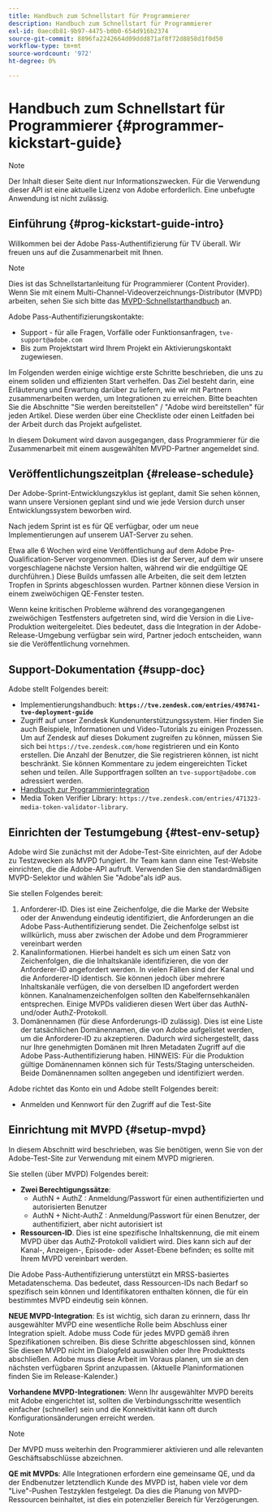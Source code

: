 ```yaml
---
title: Handbuch zum Schnellstart für Programmierer
description: Handbuch zum Schnellstart für Programmierer
exl-id: 0aecdb81-9b97-4475-b0b0-654d916b2374
source-git-commit: 8896fa2242664d09ddd871af8f72d8858d1f0d50
workflow-type: tm+mt
source-wordcount: '972'
ht-degree: 0%

---
```


# Handbuch zum Schnellstart für Programmierer {#programmer-kickstart-guide}

>[!NOTE]
>
>Der Inhalt dieser Seite dient nur Informationszwecken. Für die Verwendung dieser API ist eine aktuelle Lizenz von Adobe erforderlich. Eine unbefugte Anwendung ist nicht zulässig.

## Einführung {#prog-kickstart-guide-intro}

Willkommen bei der Adobe Pass-Authentifizierung für TV überall. Wir freuen uns auf die Zusammenarbeit mit Ihnen.

>[!NOTE]
>
>Dies ist das Schnellstartanleitung für Programmierer (Content Provider). Wenn Sie mit einem Multi-Channel-Videoverzeichnungs-Distributor (MVPD) arbeiten, sehen Sie sich bitte das [MVPD-Schnellstarthandbuch](/help/authentication/mvpd-kickstart-guide.md) an.


Adobe Pass-Authentifizierungskontakte:

* Support - für alle Fragen, Vorfälle oder Funktionsanfragen, `tve-support@adobe.com`
* Bis zum Projektstart wird Ihrem Projekt ein Aktivierungskontakt zugewiesen.

Im Folgenden werden einige wichtige erste Schritte beschrieben, die uns zu einem soliden und effizienten Start verhelfen. Das Ziel besteht darin, eine Erläuterung und Erwartung darüber zu liefern, wie wir mit Partnern zusammenarbeiten werden, um Integrationen zu erreichen. Bitte beachten Sie die Abschnitte &quot;Sie werden bereitstellen&quot; / &quot;Adobe wird bereitstellen&quot; für jeden Artikel. Diese werden über eine Checkliste oder einen Leitfaden bei der Arbeit durch das Projekt aufgelistet.

In diesem Dokument wird davon ausgegangen, dass Programmierer für die Zusammenarbeit mit einem ausgewählten MVPD-Partner angemeldet sind.

## Veröffentlichungszeitplan {#release-schedule}

Der Adobe-Sprint-Entwicklungszyklus ist geplant, damit Sie sehen können, wann unsere Versionen geplant sind und wie jede Version durch unser Entwicklungssystem beworben wird.

Nach jedem Sprint ist es für QE verfügbar, oder um neue Implementierungen auf unserem UAT-Server zu sehen.

Etwa alle 6 Wochen wird eine Veröffentlichung auf dem Adobe Pre-Qualification-Server vorgenommen. (Dies ist der Server, auf dem wir unsere vorgeschlagene nächste Version halten, während wir die endgültige QE durchführen.) Diese Builds umfassen alle Arbeiten, die seit dem letzten Tropfen in Sprints abgeschlossen wurden. Partner können diese Version in einem zweiwöchigen QE-Fenster testen.

Wenn keine kritischen Probleme während des vorangegangenen zweiwöchigen Testfensters aufgetreten sind, wird die Version in die Live-Produktion weitergeleitet. Dies bedeutet, dass die Integration in der Adobe-Release-Umgebung verfügbar sein wird, Partner jedoch entscheiden, wann sie die Veröffentlichung vornehmen.

<!--For the latest release schedule information, see the Release Calendar.-->

## Support-Dokumentation {#supp-doc}

Adobe stellt Folgendes bereit:

* Implementierungshandbuch: **`https://tve.zendesk.com/entries/498741-tve-deployment-guide`**
* Zugriff auf unser Zendesk Kundenunterstützungssystem. Hier finden Sie auch Beispiele, Informationen und Video-Tutorials zu einigen Prozessen. Um auf Zendesk auf dieses Dokument zugreifen zu können, müssen Sie sich bei `https://tve.zendesk.com/home` registrieren und ein Konto erstellen. Die Anzahl der Benutzer, die Sie registrieren können, ist nicht beschränkt.  Sie können Kommentare zu jedem eingereichten Ticket sehen und teilen. Alle Supportfragen sollten an `tve-support@adobe.com` adressiert werden.
* [Handbuch zur Programmierintegration](/help/authentication/programmer-integration-guide-overview.md)
* Media Token Verifier Library: `https://tve.zendesk.com/entries/471323-media-token-validator-library`.

## Einrichten der Testumgebung {#test-env-setup}

Adobe wird Sie zunächst mit der Adobe-Test-Site einrichten, auf der Adobe zu Testzwecken als MVPD fungiert. Ihr Team kann dann eine Test-Website einrichten, die die Adobe-API aufruft. Verwenden Sie den standardmäßigen MVPD-Selektor und wählen Sie &quot;Adobe&quot;als idP aus.

Sie stellen Folgendes bereit:

1. Anforderer-ID. Dies ist eine Zeichenfolge, die die Marke der Website oder der Anwendung eindeutig identifiziert, die Anforderungen an die Adobe Pass-Authentifizierung sendet. Die Zeichenfolge selbst ist willkürlich, muss aber zwischen der Adobe und dem Programmierer vereinbart werden
1. Kanalinformationen. Hierbei handelt es sich um einen Satz von Zeichenfolgen, die die Inhaltskanäle identifizieren, die von der Anforderer-ID angefordert werden. In vielen Fällen sind der Kanal und die Anforderer-ID identisch. Sie können jedoch über mehrere Inhaltskanäle verfügen, die von derselben ID angefordert werden können. Kanalnamenzeichenfolgen sollten den Kabelfernsehkanälen entsprechen. Einige MVPDs validieren diesen Wert über das AuthN- und/oder AuthZ-Protokoll.
1. Domänennamen (für diese Anforderungs-ID zulässig). Dies ist eine Liste der tatsächlichen Domänennamen, die von Adobe aufgelistet werden, um die Anforderer-ID zu akzeptieren. Dadurch wird sichergestellt, dass nur Ihre genehmigten Domänen mit Ihren Metadaten Zugriff auf die Adobe Pass-Authentifizierung haben. HINWEIS: Für die Produktion gültige Domänennamen können sich für Tests/Staging unterscheiden. Beide Domänennamen sollten angegeben und identifiziert werden.

Adobe richtet das Konto ein und Adobe stellt Folgendes bereit:

* Anmelden und Kennwort für den Zugriff auf die Test-Site

## Einrichtung mit MVPD {#setup-mvpd}

In diesem Abschnitt wird beschrieben, was Sie benötigen, wenn Sie von der Adobe-Test-Site zur Verwendung mit einem MVPD migrieren.

Sie stellen (über MVPD) Folgendes bereit:

* **Zwei Berechtigungssätze**:
   * AuthN + AuthZ : Anmeldung/Passwort für einen authentifizierten und autorisierten Benutzer
   * AuthN + Nicht-AuthZ : Anmeldung/Passwort für einen Benutzer, der authentifiziert, aber nicht autorisiert ist
* **Ressourcen-ID**. Dies ist eine spezifische Inhaltskennung, die mit einem MVPD über das AuthZ-Protokoll validiert wird. Dies kann sich auf der Kanal-, Anzeigen-, Episode- oder Asset-Ebene befinden; es sollte mit Ihrem MVPD vereinbart werden.

Die Adobe Pass-Authentifizierung unterstützt ein MRSS-basiertes Metadatenschema. Das bedeutet, dass Ressourcen-IDs nach Bedarf so spezifisch sein können und Identifikatoren enthalten können, die für ein bestimmtes MVPD eindeutig sein können.

**NEUE MVPD-Integration**: Es ist wichtig, sich daran zu erinnern, dass Ihr ausgewählter MVPD eine wesentliche Rolle beim Abschluss einer Integration spielt. Adobe muss Code für jedes MVPD gemäß ihren Spezifikationen schreiben. Bis diese Schritte abgeschlossen sind, können Sie diesen MVPD nicht im Dialogfeld auswählen oder Ihre Produkttests abschließen. Adobe muss diese Arbeit im Voraus planen, um sie an den nächsten verfügbaren Sprint anzupassen. (Aktuelle Planinformationen finden Sie im Release-Kalender.)

**Vorhandene MVPD-Integrationen**: Wenn Ihr ausgewählter MVPD bereits mit Adobe eingerichtet ist, sollten die Verbindungsschritte wesentlich einfacher (schneller) sein und die Konnektivität kann oft durch Konfigurationsänderungen erreicht werden.

>[!NOTE]
>
>Der MVPD muss weiterhin den Programmierer aktivieren und alle relevanten Geschäftsabschlüsse abzeichnen.

**QE mit MVPDs**: Alle Integrationen erfordern eine gemeinsame QE, und da der Endbenutzer letztendlich Kunde des MVPD ist, haben viele vor dem &quot;Live&quot;-Pushen Testzyklen festgelegt. Da dies die Planung von MVPD-Ressourcen beinhaltet, ist dies ein potenzieller Bereich für Verzögerungen.

<!--
>[RELATEDINFORMATION]
>[MVPD Kickstart Guide](help\authentication\mvpd-kickstart-guide.md)
-->
